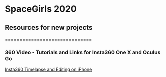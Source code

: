 # SpaceGirls 2020
## Resources for new projects

==============================



### 360 Video - Tutorials and Links for Insta360 One X and Oculus Go

[Insta360 Timelapse and Editing on iPhone](https://www.youtube.com/watch?v=23k2m8GHPJY)
